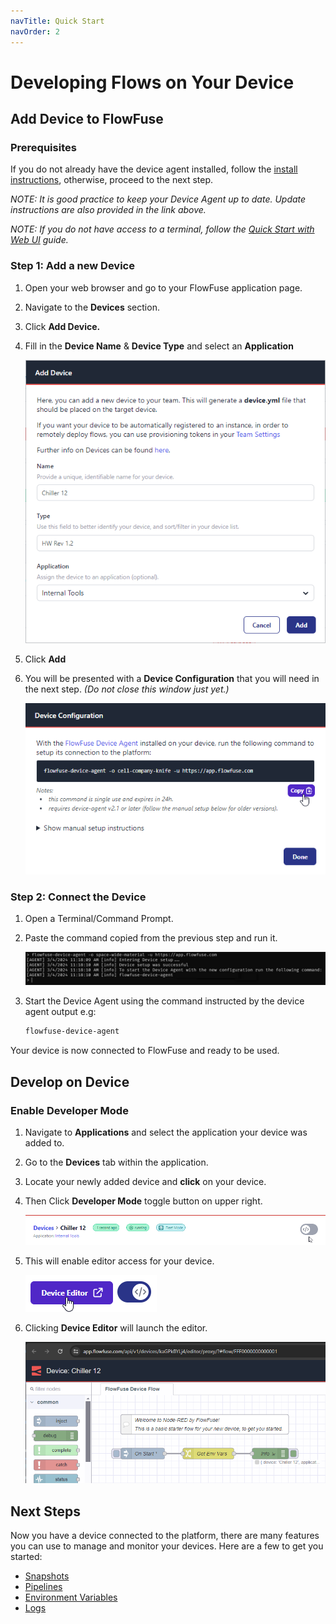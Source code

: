 ```yaml
---
navTitle: Quick Start
navOrder: 2
---
```


# Developing Flows on Your Device

## Add Device to FlowFuse

### Prerequisites

If you do not already have the device agent installed, follow the [install instructions](./install.md), otherwise, proceed to the next step.

_NOTE: It is good practice to keep your Device Agent up to date. Update instructions are also provided in the link above._

_NOTE: If you do not have access to a terminal, follow the [Quick Start with Web UI](./quickstart-web-ui.md) guide._

### Step 1: Add a new Device
1. Open your web browser and go to your FlowFuse application page.
2. Navigate to the **Devices** section.
3. Click **Add Device.**
4. Fill in the **Device Name** & **Device Type** and select an **Application**

    <img src="images/add_device.png" />
5. Click **Add**
6. You will be presented with a **Device Configuration** that you will need in the next step. _(Do not close this window just yet.)_

    <img src="images/config_yml2a.png"/>

### Step 2: Connect the Device
1. Open a Terminal/Command Prompt.
2. Paste the command copied from the previous step and run it.

    <img src="images/device_cli.png" />
3. Start the Device Agent using the command instructed by the device agent output e.g:
   ```bash
   flowfuse-device-agent
   ```

Your device is now connected to FlowFuse and ready to be used.


## Develop on Device
### Enable Developer Mode
1. Navigate to **Applications** and select the application your device was added to.
2. Go to the **Devices** tab within the application.
3. Locate your newly added device and **click** on your device.
4. Then Click **Developer Mode** toggle button on upper right.

    <img src="images/developer.png" />

5. This will enable editor access for your device.

    <img src="images/editorEnabled.png"/>

6. Clicking **Device Editor** will launch the editor.

    <img src="images/nr_editor.png" />


## Next Steps

Now you have a device connected to the platform, there are many features you can use to manage and monitor your devices.
Here are a few to get you started:

* [Snapshots](../user/snapshots.md)
* [Pipelines](../user/devops-pipelines.md)
* [Environment Variables](../user/envvar.md)
* [Logs](../user/logs.md)